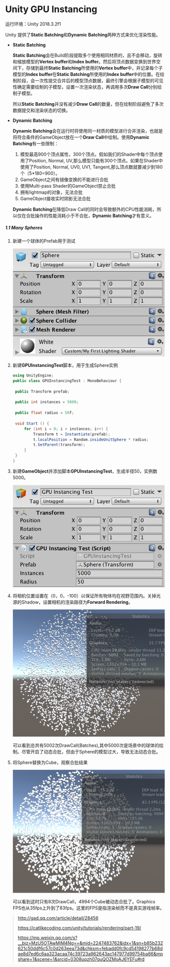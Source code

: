 # Unity GPU Instancing
运行环境：Unity 2018.3.2f1



Unity 提供了**Static Batching**和**Dynamic Batching**两种方式来优化渲染性能。

* **Static Batching**

  **Static Batching**会在Build阶段提取多个使用相同材质的，且不会移动，旋转和缩放模型的**Vertex buffer**和**Index buffer**。然后将顶点数据变换到世界空间下，存储到最终**Static Batching**所使用的**Vertex buffer**中，并记录每个子模型的**Index buffer**在**Static Batching**所使用的**Index buffer**中的位置。在绘制阶段，会一次性提交合并后的模型顶点数据，最终引擎会根据子模型的可见性确定需要绘制的子模型，设置一次渲染状态，再调用多次**Draw Call**分别绘制子模型。

  所以**Static Batching**并没有减少**Draw Call**的数量，但在绘制阶段避免了多次数据提交和渲染状态的切换。

* **Dynamic Batching**

  **Dynamic Batching**会在运行时将使用同一材质的模型进行合并渲染，也就是将符合条件的GameObject放在一个**Draw Call**中绘制。使用**Dynamic Batching**有一些限制：

  1. 模型最高900个顶点属性，300个顶点。假如我们的Shader中每个顶点使用了Position, Normal, UV,那么模型只能有300个顶点。如果在Shader中使用了Position, Normal, UV0, UV1, Tangent,那么顶点数就要减少到180个（5*180=900）。
  2. GameObject之间有镜像变换的不能进行合批
  3. 使用Multi-pass Shader的GameObject禁止合批
  4. 拥有lightmap的对象，无法合批
  5. GameObject接收实时阴影无法合批

  **Dynamic Batching**在降低Draw Call的同时会导致额外的CPU性能消耗，所以仅在合批操作的性能消耗小于不合批，**Dynamic Batching**才有意义。

##### 1.1 Many Spheres

1. 新建一个球体的Prefab用于测试

   ![](./images/prefab.png)

2. 新建**GPUInstancingTest**脚本，用于生成Sphere实例

   ```c#
   using UnityEngine;
   public class GPUInstancingTest : MonoBehaviour {
   
   	public Transform prefab;
   
   	public int instances = 5000;
   
   	public float radius = 50f;
   
   	void Start () {
   		for (int i = 0; i < instances; i++) {
   			Transform t = Instantiate(prefab);
   			t.localPosition = Random.insideUnitSphere * radius;
   			t.SetParent(transform);
   		}
   	}
   }
   ```

3. 新建**GameObject**并添加脚本**GPUInstancingTest**，生成半径50，实例数5000。

   ![](./images/test-object.png)

4. 将相机位置设置在（0，0，-100）以保证所有物体均在视野范围内。关掉光源的Shadow，设置相机的渲染路径为**Forward Rendering**。

   ![](./images/sphere-of-spheres.png)

   可以看到总共有5002次DrawCall(Batches),其中5000次是场景中的球体的绘制。尽管开启了动态合批，但由于Sphere的模型过大，导致无法动态合批。

5. 将Sphere替换为Cube，观察合批结果

   ![](./images/sphere-of-cubes.png)

   可以看到这时只有8次DrawCall，4994个Cube被动态合批了。Graphics FPS也从35fps上升到了83fps。这里的FPS是指渲染帧而不是真实游戏帧率。

> http://gad.qq.com/article/detail/28456
>
> https://catlikecoding.com/unity/tutorials/rendering/part-19/
>
> https://mp.weixin.qq.com/s?__biz=MzU5OTAwMjM4Ng==&mid=2247483762&idx=1&sn=b85b232621c50ddf6c57c0d263eea73d&chksm=febadd0fc9cd54198277b68dae8d7ed6c6aa323acaa74c39723a962643ac147977d99754ba66&mpshare=1&scene=1&srcid=0308uqzh07quQOZMoAJ6YEFu#rd

